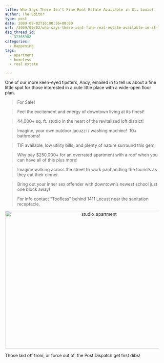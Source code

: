 ```yaml
---
title: Who Says There Isn’t Fine Real Estate Available in St. Louis?
author: The Editor
type: post
date: 2009-09-02T16:00:36+00:00
url: /2009/09/02/who-says-there-isnt-fine-real-estate-available-in-st-louis/
dsq_thread_id:
  - 32365908
categories:
  - Happening
tags:
  - apartment
  - homeless
  - real estate

---
```

One of our more keen-eyed tipsters, Andy, emailed in to tell us about a fine little spot for those interested in a cute little place with a wide-open floor plan.

> For Sale!
  
> Feel the excitement and energy of downtown living at its finest!
  
> 44,000+ sq. ft. studio in the heart of the revitalized loft district!
  
> Imagine, your own outdoor jacuzzi / <span>washing machine</span>!  10+ bathrooms!
  
> TIF available, low utility bills, and plenty of nature surround this gem.
  
> Why pay $250,000+ for an overrated apartment with a roof when you can have all of this plus more!
  
> Imagine walking across the street to work panhandling the tourists as they eat their dinner.
  
> Bring out your inner sex offender with downtown&#8217;s newest school just one block away!
> 
> For info contact &#8220;Toofless&#8221; behind 1411 <span>Locust</span> near the sanitation receptacle.

<p style="text-align: center;">
  <a href="http://punchingkitty.com/wp-content/uploads/2009/09/studio_apartment.jpg"><img class="size-full wp-image-1583 aligncenter" title="studio_apartment" src="http://punchingkitty.com/wp-content/uploads/2009/09/studio_apartment.jpg" alt="studio_apartment" width="600" height="450" srcset="http://media.punchingkitty.com/wordpress/2009/09/studio_apartment.jpg 600w, http://media.punchingkitty.com/wordpress/2009/09/studio_apartment-300x225.jpg 300w" sizes="(max-width: 600px) 100vw, 600px" /></a>
</p>

Those laid off from, or force out of, the Post Dispatch get first dibs!
